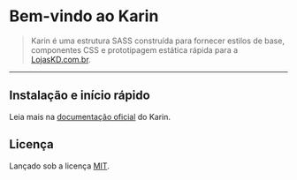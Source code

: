 # Bem-vindo ao Karin

> Karin é uma estrutura SASS construída para fornecer estilos de base, componentes CSS
> e prototipagem estática rápida para a [LojasKD.com.br](https://www.lojaskd.com.br/).

---

## Instalação e início rápido

Leia mais na [documentação oficial](https://github.com/LojasKD/karin/wiki) do Karin.

## Licença

Lançado sob a licença [MIT](/LICENSE).
